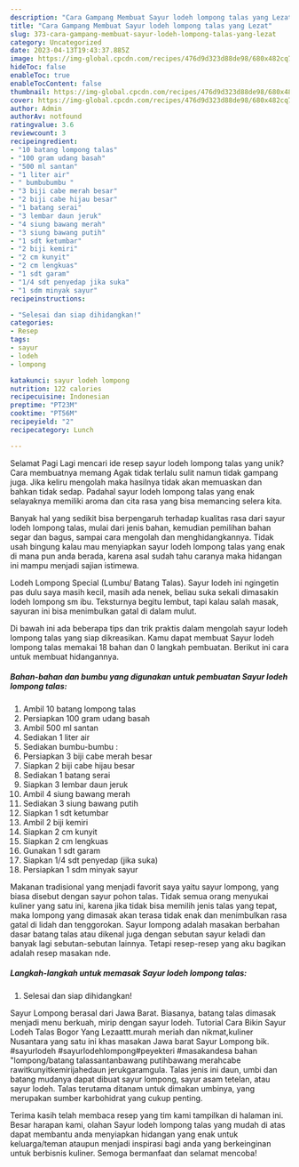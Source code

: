 ```yaml
---
description: "Cara Gampang Membuat Sayur lodeh lompong talas yang Lezat"
title: "Cara Gampang Membuat Sayur lodeh lompong talas yang Lezat"
slug: 373-cara-gampang-membuat-sayur-lodeh-lompong-talas-yang-lezat
category: Uncategorized
date: 2023-04-13T19:43:37.885Z
image: https://img-global.cpcdn.com/recipes/476d9d323d88de98/680x482cq70/sayur-lodeh-lompong-talas-foto-resep-utama.jpg
hideToc: false
enableToc: true
enableTocContent: false
thumbnail: https://img-global.cpcdn.com/recipes/476d9d323d88de98/680x482cq70/sayur-lodeh-lompong-talas-foto-resep-utama.jpg
cover: https://img-global.cpcdn.com/recipes/476d9d323d88de98/680x482cq70/sayur-lodeh-lompong-talas-foto-resep-utama.jpg
author: Admin
authorAv: notfound
ratingvalue: 3.6
reviewcount: 3
recipeingredient:
- "10 batang lompong talas"
- "100 gram udang basah"
- "500 ml santan"
- "1 liter air"
- " bumbubumbu "
- "3 biji cabe merah besar"
- "2 biji cabe hijau besar"
- "1 batang serai"
- "3 lembar daun jeruk"
- "4 siung bawang merah"
- "3 siung bawang putih"
- "1 sdt ketumbar"
- "2 biji kemiri"
- "2 cm kunyit"
- "2 cm lengkuas"
- "1 sdt garam"
- "1/4 sdt penyedap jika suka"
- "1 sdm minyak sayur"
recipeinstructions:

- "Selesai dan siap dihidangkan!"
categories:
- Resep
tags:
- sayur
- lodeh
- lompong

katakunci: sayur lodeh lompong 
nutrition: 122 calories
recipecuisine: Indonesian
preptime: "PT23M"
cooktime: "PT56M"
recipeyield: "2"
recipecategory: Lunch

---
```



Selamat Pagi Lagi mencari ide resep sayur lodeh lompong talas yang unik? Cara membuatnya memang Agak tidak terlalu sulit namun tidak gampang juga. Jika keliru mengolah maka hasilnya tidak akan memuaskan dan bahkan tidak sedap. Padahal sayur lodeh lompong talas yang enak selayaknya memiliki aroma dan cita rasa yang bisa memancing selera kita.


Banyak hal yang sedikit bisa berpengaruh terhadap kualitas rasa dari sayur lodeh lompong talas, mulai dari jenis bahan, kemudian pemilihan bahan segar dan bagus, sampai cara mengolah dan menghidangkannya. Tidak usah bingung kalau mau menyiapkan sayur lodeh lompong talas yang enak di mana pun anda berada, karena asal sudah tahu caranya maka hidangan ini mampu menjadi sajian istimewa.

Lodeh Lompong Special (Lumbu/ Batang Talas). Sayur lodeh ini ngingetin pas dulu saya masih kecil, masih ada nenek, beliau suka sekali dimasakin lodeh lompong sm ibu. Teksturnya begitu lembut, tapi kalau salah masak, sayuran ini bisa menimbulkan gatal di dalam mulut.


Di bawah ini ada beberapa tips dan trik praktis dalam mengolah sayur lodeh lompong talas yang siap dikreasikan. Kamu dapat membuat Sayur lodeh lompong talas memakai 18 bahan dan 0 langkah pembuatan. Berikut ini cara untuk membuat hidangannya.

<!--inarticleads1-->

##### Bahan-bahan dan bumbu yang digunakan untuk pembuatan Sayur lodeh lompong talas:

1. Ambil 10 batang lompong talas
1. Persiapkan 100 gram udang basah
1. Ambil 500 ml santan
1. Sediakan 1 liter air
1. Sediakan  bumbu-bumbu :
1. Persiapkan 3 biji cabe merah besar
1. Siapkan 2 biji cabe hijau besar
1. Sediakan 1 batang serai
1. Siapkan 3 lembar daun jeruk
1. Ambil 4 siung bawang merah
1. Sediakan 3 siung bawang putih
1. Siapkan 1 sdt ketumbar
1. Ambil 2 biji kemiri
1. Siapkan 2 cm kunyit
1. Siapkan 2 cm lengkuas
1. Gunakan 1 sdt garam
1. Siapkan 1/4 sdt penyedap (jika suka)
1. Persiapkan 1 sdm minyak sayur


Makanan tradisional yang menjadi favorit saya yaitu sayur lompong, yang biasa disebut dengan sayur pohon talas. Tidak semua orang menyukai kuliner yang satu ini, karena jika tidak bisa memilih jenis talas yang tepat, maka lompong yang dimasak akan terasa tidak enak dan menimbulkan rasa gatal di lidah dan tenggorokan. Sayur lompong adalah masakan berbahan dasar batang talas atau dikenal juga dengan sebutan sayur keladi dan banyak lagi sebutan-sebutan lainnya. Tetapi resep-resep yang aku bagikan adalah resep masakan nde. 

<!--inarticleads2-->

##### Langkah-langkah untuk memasak Sayur lodeh lompong talas:


1. Selesai dan siap dihidangkan!

Sayur Lompong berasal dari Jawa Barat. Biasanya, batang talas dimasak menjadi menu berkuah, mirip dengan sayur lodeh. Tutorial Cara Bikin Sayur Lodeh Talas Bogor Yang Lezaattt.murah meriah dan nikmat,kuliner Nusantara yang satu ini khas masakan Jawa barat Sayur Lompong bik. #sayurlodeh #sayurlodehlompong#peyekteri #masakandesa bahan &#34;lompong/batang talassantanbawang putihbawang merahcabe rawitkunyitkemirijahedaun jerukgaramgula. Talas jenis ini daun, umbi dan batang mudanya dapat dibuat sayur lompong, sayur asam tetelan, atau sayur lodeh. Talas terutama ditanam untuk dimakan umbinya, yang merupakan sumber karbohidrat yang cukup penting. 

Terima kasih telah membaca resep yang tim kami tampilkan di halaman ini. Besar harapan kami, olahan Sayur lodeh lompong talas yang mudah di atas dapat membantu anda menyiapkan hidangan yang enak untuk keluarga/teman ataupun menjadi inspirasi bagi anda yang berkeinginan untuk berbisnis kuliner. Semoga bermanfaat dan selamat mencoba!

